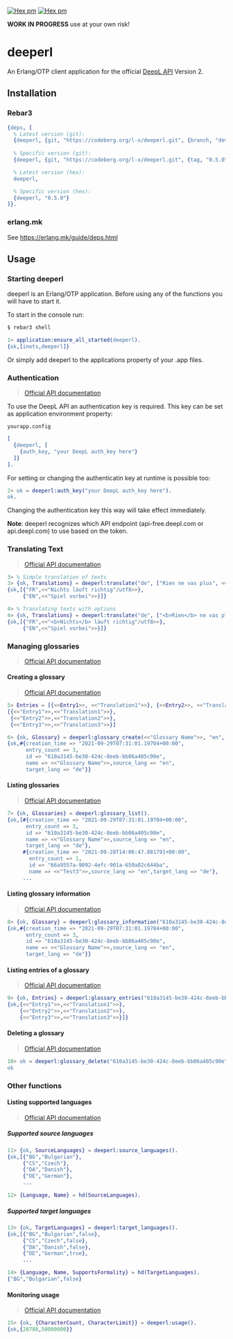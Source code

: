 [![Hex pm](https://img.shields.io/hexpm/l/deeperl.svg?style=flat)](https://hex.pm/packages/deeperl)
[![Hex pm](https://img.shields.io/hexpm/v/deeperl.svg?style=flat)](https://hex.pm/packages/deeperl)

**WORK IN PROGRESS** use at your own risk!

# deeperl

An Erlang/OTP client application for the official [DeepL  API] Version 2.

## Installation

### Rebar3 
```erlang
{deps, [
  % Latest version (git):
  {deeperl, {git, "https://codeberg.org/l-x/deeperl.git", {branch, "develop"}}},
  
  % Specific version (git):
  {deeperl, {git, "https://codeberg.org/l-x/deeperl.git", {tag, "0.5.0"}}},

  % Latest version (hex):
  deeperl,

  % Specific version (hex):
  {deeperl, "0.5.0"}
]}.
``` 

### erlang.mk
See https://erlang.mk/guide/deps.html

## Usage

### Starting deeperl

deeperl is an Erlang/OTP application. Before using any of the functions you will have to start it.

To start in the console run:
```sh
$ rebar3 shell
```
```erlang
1> application:ensure_all_started(deeperl).
{ok,[inets,deeperl]}
```
Or simply add deeperl to the applications property of your .app files.

### Authentication
> [Official API documentation](https://www.deepl.com/docs-api/accessing-the-api/authentication/)

To use the DeepL API an authentication key is required. This key can be set as application environment property:

`yourapp.config`
```erlang
[
  {deeperl, [
    {auth_key, "your DeepL auth_key here"}
  ]}
].
```

For setting or changing the authenticatin key at runtime is possible too:

```erlang
2> ok = deeperl:auth_key("your DeepL auth_key here").
ok.
```
Changing the authentication key this way will take effect immediately.

**Note**: deeperl recognizes which API endpoint (api-free.deepl.com or api.deepl.com) to use based on the token. 
### Translating Text
> [Official API documentation](https://www.deepl.com/docs-api/translating-text/)

```erlang
3> % Simple translation of texts
3> {ok, Translations} = deeperl:translate("de", ["Rien ne vas plus", <<"Game over">>]).
{ok,[{"FR",<<"Nichts läuft richtig"/utf8>>},
     {"EN",<<"Spiel vorbei">>}]}

4> % Translating texts with options
4> {ok, Translations} = deeperl:translate("de", ["<b>Rien</b> ne vas plus", <<"Game over">>], #{tag_handling=>xml, formality=>less}).
{ok,[{"FR",<<"<b>Nichts</b> läuft richtig"/utf8>>},
     {"EN",<<"Spiel vorbei">>}]}
```

### Managing glossaries
> [Official API documentation](https://www.deepl.com/docs-api/managing-glossaries/)

#### Creating a glossary
> [Official API documentation](https://www.deepl.com/docs-api/managing-glossaries/creating-a-glossary/)

```erlang
5> Entries = [{<<Entry1>>, <<"Translation1">>}, {<<Entry2>>, <<"Translation2">>}, {<<Entry3>>, <<"Translation3">>}].
[{<<"Entry1">>,<<"Translation1">>},
 {<<"Entry2">>,<<"Translation2">>},
 {<<"Entry3">>,<<"Translation3">>}]

6> {ok, Glossary} = deeperl:glossary_create(<<"Glossary Name">>, "en", "de", Entries).
{ok,#{creation_time => "2021-09-29T07:31:01.19704+00:00",
      entry_count => 3,
      id => "610a3145-be30-424c-8eeb-bb06a405c90e",
      name => <<"Glossary Name">>,source_lang => "en",
      target_lang => "de"}}
```

#### Listing glossaries
> [Official API documentation](https://www.deepl.com/docs-api/managing-glossaries/listing-glossaries/)

```erlang
7> {ok, Glossaries} = deeperl:glossary_list().
{ok,[#{creation_time => "2021-09-29T07:31:01.19704+00:00",
      entry_count => 3,
      id => "610a3145-be30-424c-8eeb-bb06a405c90e",
      name => <<"Glossary Name">>,source_lang => "en",
      target_lang => "de"},
     #{creation_time => "2021-09-28T14:06:47.881791+00:00",
       entry_count => 1,
       id => "66a9557a-9092-4efc-901a-650a82c644ba",
       name => <<"Test3">>,source_lang => "en",target_lang => "de"},
     ...
```

#### Listing glossary information
> [Official API documentation](https://www.deepl.com/docs-api/managing-glossaries/listing-glossary-information/)

```erlang
8> {ok, Glossary} = deeperl:glossary_information("610a3145-be30-424c-8eeb-bb06a405c90e").
{ok,#{creation_time => "2021-09-29T07:31:01.19704+00:00",
      entry_count => 3,
      id => "610a3145-be30-424c-8eeb-bb06a405c90e",
      name => <<"Glossary Name">>,source_lang => "en",
      target_lang => "de"}}
```

#### Listing entries of a glossary
> [Official API documentation](https://www.deepl.com/docs-api/managing-glossaries/listing-entries-of-a-glossary/)

```erlang
9> {ok, Entries} = deeperl:glossary_entries("610a3145-be30-424c-8eeb-bb06a405c90e").
{ok,{<<"Entry1">>,<<"Translation1">>},
    {<<"Entry2">>,<<"Translation2">>},
    {<<"Entry3">>,<<"Translation3">>}]}
```

#### Deleting a glossary
> [Official API documentation](https://www.deepl.com/docs-api/managing-glossaries/deleing-a-glossary/)

```erlang
10> ok = deeperl:glossary_delete("610a3145-be30-424c-8eeb-bb06a405c90e").
ok
```

### Other functions

#### Listing supported languages
> [Official API documentation](https://www.deepl.com/docs-api/other-functions/listing-supported-languages/)

##### Supported source languages
```erlang
11> {ok, SourceLanguages} = deeperl:source_languages().
{ok,[{"BG","Bulgarian"},
     {"CS","Czech"},
     {"DA","Danish"},
     {"DE","German"},
     ...

12> {Language, Name} = hd(SourceLanguages).
```

##### Supported target languages
```erlang
13> {ok, TargetLanguages} = deeperl:target_languages().
{ok,[{"BG","Bulgarian",false},
     {"CS","Czech",false},
     {"DA","Danish",false},
     {"DE","German",true},
     ...

14> {Language, Name, SupportsFormality} = hd(TargetLanguages).
{"BG","Bulgarian",false}
```

#### Monitoring usage
> [Official API documentation](https://www.deepl.com/docs-api/other-functions/monitoring-usage/)

```erlang
15> {ok, {CharacterCount, CharacterLimit}} = deeperl:usage().
{ok,{28788,50000000}}
```

[DeepL  API]: https://www.deepl.com/de/docs-api/
[hex]: https://hex.pm/packages/deeperl
